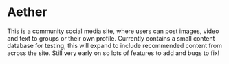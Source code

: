# Aether

This is a community social media site, where users can post images, video and text to groups or their own profile.
Currently contains a small content database for testing, this will expand to include recommended content from across the site.
Still very early on so lots of features to add and bugs to fix!

